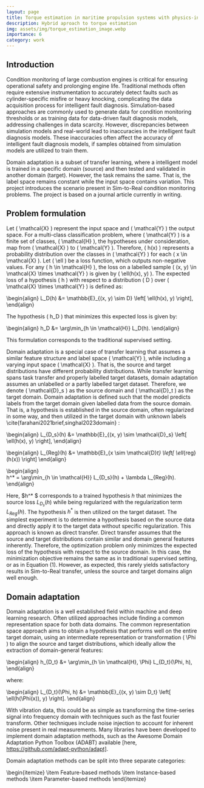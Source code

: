 ```yaml
---
layout: page
title: Torque estimation in maritime propulsion systems with physics-informed deep learning
description: Hybrid aproach to torque estimation
img: assets/img/torque_estimation_image.webp
importance: 6
category: work
---
```


## Introduction

Condition monitoring of large combustion engines is critical for ensuring operational safety and prolonging engine life. Traditional methods often require extensive instrumentation to accurately detect faults such as cylinder-specific misfire or heavy knocking, complicating the data acquisition process for intelligent fault diagnosis. Simulation-based approaches are commonly used to generate data for condition monitoring thresholds or as training data for data-driven fault diagnosis models, addressing challenges in data scarcity. However, discrepancies between simulation models and real-world lead to inaccuracies in the intelligent fault diagnosis models. These inaccuracies often affect the accuracy of intelligent fault diagnosis models, if samples obtained from simulation models are utilized to train them. 

Domain adaptation is a subset of transfer learning, where a intelligent model is trained in a specific domain (source) and then tested and validated in another domain (target). However, the task remains the same. That is, the label space remains constant while the input space contains variation. This project introduces the scenario present in Sim-to-Real condition monitoring problems. The project is based on a journal article currently in writing. 

## Problem formulation

Let \( \mathcal{X} \) represent the input space and \( \mathcal{Y} \) the output space. For a multi-class classification problem, where \( \mathcal{Y} \) is a finite set of classes, \( \mathcal{H} \), the hypotheses under consideration, map from \( \mathcal{X} \) to \( \mathcal{Y} \). Therefore, \( h(x) \) represents a probability distribution over the classes in \( \mathcal{Y} \) for each \( x \in \mathcal{X} \). Let \( \ell \) be a loss function, which outputs non-negative values. For any \( h \in \mathcal{H} \), the loss on a labelled sample \( (x, y) \in \mathcal{X} \times \mathcal{Y} \) is given by \( \ell(h(x), y) \). The expected loss of a hypothesis \( h \) with respect to a distribution \( D \) over \( \mathcal{X} \times \mathcal{Y} \) is defined as:

\begin{align}
    L_D(h) &= \mathbb{E}_{(x, y) \sim D} \left[ \ell(h(x), y) \right],
\end{align}

The hypothesis \( h_D \) that minimizes this expected loss is given by:

\begin{align}
    h_D &= \arg\min_{h \in \mathcal{H}} L_D(h).
\end{align}

This formulation corresponds to the traditional supervised setting. 

Domain adaptation is a special case of transfer learning that assumes a similar feature structure and label space \( \mathcal{Y} \), while including a varying input space \( \mathcal{X} \). That is, the source and target distributions have different probability distributions. While transfer learning spans task transfer and properly labelled target datasets, domain adaptation assumes an unlabelled or a partly labelled target dataset. Therefore, we denote \( \mathcal{D}_s \) as the source domain and \( \mathcal{D}_t \) as the target domain. Domain adaptation is defined such that the model predicts labels from the target domain given labelled data from the source domain. That is, a hypothesis is established in the source domain, often regularized in some way, and then utilized in the target domain with unknown labels \cite{farahani2021brief,singhal2023domain} :



\begin{align}
    L_{D_s}(h) &= \mathbb{E}_{(x, y) \sim \mathcal{D}_s} \left[ \ell(h(x), y) \right],
\end{align}

\begin{align}
    L_{Reg}(h) &= \mathbb{E}_{x \sim \mathcal{D}_t} \left[ \ell_{reg}(h(x)) \right]
\end{align}
    
\begin{align}   
    h^* = \arg\min_{h \in \mathcal{H}} L_{D_s}(h) + \lambda L_{Reg}(h).
\end{align}

Here, $h^* $ corresponds to a trained hypothesis $h$ that minimizes the source loss $L_{D_s}(h)$ while being regularized with the regularization term $L_{Reg}(h)$. The hypothesis $h^*$ is then utilized on the target dataset. The simplest experiment is to determine a hypothesis based on the source data and directly apply it to the target data without specific regularization. This approach is known as direct transfer. Direct transfer assumes that the source and target distributions contain similar and domain general features inherently. Therefore, the optimization problem only minimizes the expected loss of the hypothesis with respect to the source domain. In this case, the minimization objective remains the same as in traditional supervised setting, or as in Equation (1). However, as expected, this rarely yields satisfactory results in Sim-to-Real transfer, unless the source and target domains align well enough.

## Domain adaptation

Domain adaptation is a well established field within machine and deep learning research. Often utilized approaches include finding a common representation space for both data domains. The common representation space approach aims to obtain a hypothesis that performs well on the entire target domain, using an intermediate representation or transformation \( \Phi \) to align the source and target distributions, which ideally allow the extraction of domain-general features:

\begin{align}
    h_{D_t} &= \arg\min_{h \in \mathcal{H}, \Phi} L_{D_t}(\Phi, h),
\end{align}

where:

\begin{align}
    L_{D_t}(\Phi, h) &= \mathbb{E}_{(x, y) \sim D_t} \left[ \ell(h(\Phi(x)), y) \right].
\end{align}

With vibration data, this could be as simple as transforming the time-series signal into frequency domain with techniques such as the fast fourier transform. Other techniques include noise injection to account for inherent noise present in real measurements. Many libraries have been developed to implement domain adaptation methods, such as the Awesome Domain Adaptation Python Toolbox (ADABT) available [here, https://github.com/adapt-python/adapt].

Domain adaptation methods can be split into three separate categories:

\begin{itemize}
    \item Feature-based methods
    \item Instance-based methods
    \item Parameter-based methods
\end{itemize}
